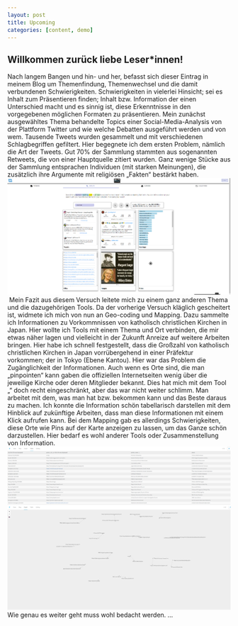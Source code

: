 ```yaml
---
layout: post
title: Upcoming
categories: [content, demo]
---
```

## Willkommen zurück liebe Leser*innen!
Nach langem Bangen und hin- und her, befasst sich dieser Eintrag in meinem Blog um Themenfindung,
Themenwechsel und die damit verbundenen Schwierigkeiten.
Schwierigkeiten in vielerlei Hinsicht; sei es Inhalt zum Präsentieren finden; Inhalt bzw. Information der
einen Unterschied macht und es sinnig ist, diese Erkenntnisse in den vorgegebenen möglichen
Formaten zu präsentieren.
Mein zunächst ausgewähltes Thema behandelte Topics einer Social-Media-Analysis von der Plattform
Twitter und wie welche Debatten ausgeführt werden und von wem. Tausende Tweets wurden gesammelt
und mit verschiedenen Schlagbegriffen gefiltert. Hier begegnete ich dem ersten Problem, nämlich die Art
der Tweets. Gut 70% der Sammlung stammten aus sogenannten Retweets, die von einer Hauptquelle
zitiert wurden. Ganz wenige Stücke aus der Sammlung entsprachen Individuen (mit starken Meinungen),
die zusätzlich ihre Argumente mit religiösen „Fakten“ bestärkt haben.
![bild2.png](https://github.com/ParticipantStudentD/ParticipantStudentD.github.io/blob/94e0b5ef61a8764a4c4ba17fbee4c6c0cf0400a7/bild2.png)
<img src="https://github.com/ParticipantStudentD/ParticipantStudentD.github.io/bild1.PNG" class="img-responsive" alt=""> </div>
Mein Fazit aus diesem Versuch leitete mich zu einem ganz anderen Thema und die dazugehörigen
Tools. Da der vorherige Versuch kläglich gescheitert ist, widmete ich mich von nun an Geo-coding und
Mapping. Dazu sammelte ich Informationen zu Vorkommnissen von katholisch christlichen Kirchen in
Japan. Hier wollte ich Tools mit einem Thema und Ort verbinden, die mir etwas näher lagen und
vielleicht in der Zukunft Anreize auf weitere Arbeiten bringen. Hier habe ich schnell festgestellt, dass die
Großzahl von katholisch christlichen Kirchen in Japan vorrübergehend in einer Präfektur vorkommen;
der in Tokyo (Ebene Kantou).
Hier war das Problem die Zugänglichkeit der Informationen. Auch wenn es Orte sind, die man
„pinpointen“ kann gaben die offiziellen Internetseiten wenig über die jeweilige Kirche oder deren
Mitglieder bekannt. Dies hat mich mit dem Tool „“ doch recht eingeschränkt, aber das war nicht weiter
schlimm. Man arbeitet mit dem, was man hat bzw. bekommen kann und das Beste daraus zu machen.
Ich konnte die Information schön tabellarisch darstellen mit dem Hinblick auf zukünftige Arbeiten, dass
man diese Informationen mit einem Klick aufrufen kann.
Bei dem Mapping gab es allerdings Schwierigkeiten, diese Orte wie Pins auf der Karte anzeigen zu
lassen, um das Ganze schön darzustellen. Hier bedarf es wohl anderer Tools oder Zusammenstellung
von Information.
![bild3.png](https://github.com/ParticipantStudentD/ParticipantStudentD.github.io/blob/94e0b5ef61a8764a4c4ba17fbee4c6c0cf0400a7/bild3.png)
![bild4.png](https://github.com/ParticipantStudentD/ParticipantStudentD.github.io/blob/94e0b5ef61a8764a4c4ba17fbee4c6c0cf0400a7/bild4.png)
Wie genau es weiter geht muss wohl bedacht werden.
...
